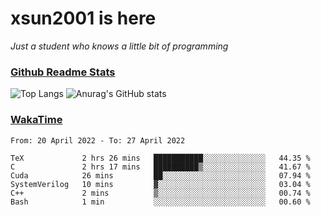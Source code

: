 # xsun2001 is here

*Just a student who knows a little bit of programming*

### [Github Readme Stats](https://github.com/anuraghazra/github-readme-stats)

![Top Langs](https://github-readme-stats.vercel.app/api/top-langs/?username=xsun2001&layout=compact&theme=radical) ![Anurag's GitHub stats](https://github-readme-stats.vercel.app/api?username=xsun2001&show_icons=true&theme=radical)

### [WakaTime](https://wakatime.com)

<!--START_SECTION:waka-->

```text
From: 20 April 2022 - To: 27 April 2022

TeX             2 hrs 26 mins   ███████████░░░░░░░░░░░░░░   44.35 %
C               2 hrs 17 mins   ██████████▒░░░░░░░░░░░░░░   41.67 %
Cuda            26 mins         ██░░░░░░░░░░░░░░░░░░░░░░░   07.94 %
SystemVerilog   10 mins         ▓░░░░░░░░░░░░░░░░░░░░░░░░   03.04 %
C++             2 mins          ▒░░░░░░░░░░░░░░░░░░░░░░░░   00.74 %
Bash            1 min           ░░░░░░░░░░░░░░░░░░░░░░░░░   00.60 %
```

<!--END_SECTION:waka-->
